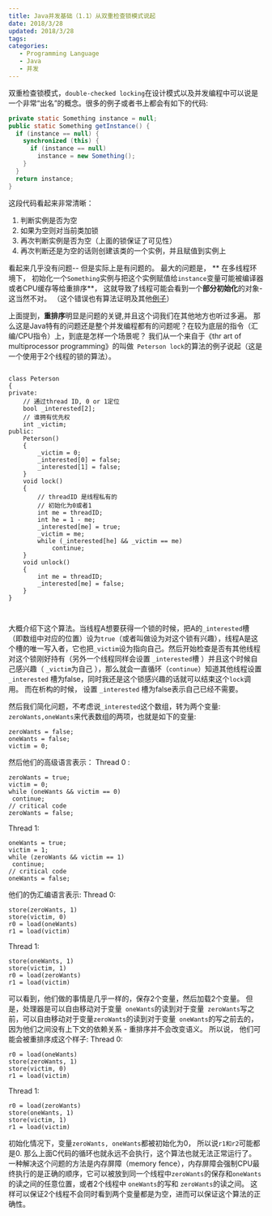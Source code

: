 ```yaml
---
title: Java并发基础（1.1）从双重检查锁模式说起
date: 2018/3/28
updated: 2018/3/28
tags:
categories:
   - Programming Language
   - Java
   - 并发
---
```

双重检查锁模式，`double-checked locking`在设计模式以及并发编程中可以说是一个非常“出名”的概念。很多的例子或者书上都会有如下的代码:


<!--more-->



```java
private static Something instance = null;
public static Something getInstance() {
  if (instance == null) {
    synchronized (this) {
      if (instance == null)
        instance = new Something();
    }
  }
  return instance;
}
```
这段代码看起来非常清晰：
1. 判断实例是否为空
2. 如果为空则对当前类加锁
3. 再次判断实例是否为空（上面的锁保证了可见性）
4. 再次判断还是为空的话则创建该类的一个实例，并且赋值到实例上


看起来几乎没有问题-- 但是实际上是有问题的。
最大的问题是， ** 在多线程环境下， 初始化一个`Something`实例与把这个实例赋值给`instance`变量可能被编译器或者CPU缓存等给重排序**， 这就导致了线程可能会看到一个**部分初始化**的对象- 这当然不对。 （这个错误也有算法证明及其他[例子](http://www.cs.umd.edu/~pugh/java/memoryModel/DoubleCheckedLocking.html)）


上面提到，**重排序**明显是问题的关键,并且这个词我们在其他地方也听过多遍。 那么这是Java特有的问题还是整个并发编程都有的问题呢？在较为底层的指令（汇编/CPU指令）上，到底是怎样一个场景呢？  我们从一个来自于《thr art of multiprocessor programming》的叫做` Peterson lock`的算法的例子说起（这是一个使用于2个线程的锁的算法）。


```

class Peterson
{
private:
    // 通过thread ID, 0 or 1定位
    bool _interested[2];
    // 谁拥有优先权
    int _victim;
public:
    Peterson()
    {
        _victim = 0;
        _interested[0] = false;
        _interested[1] = false;
    }
    void lock()
    {
        // threadID 是线程私有的
        // 初始化为0或者1
        int me = threadID;
        int he = 1 - me;
        _interested[me] = true;
        _victim = me;
        while (_interested[he] && _victim == me)
            continue;
    }
    void unlock()
    {
        int me = threadID;
        _interested[me] = false;
    }
}



```
大概介绍下这个算法。当线程A想要获得一个锁的时候，把A的`_interested`槽（即数组中对应的位置）设为`true`（或者叫做设为对这个锁有兴趣），线程A是这个槽的唯一写入者，它也把`_victim`设为指向自己。然后开始检查是否有其他线程对这个锁刚好持有（另外一个线程同样会设置 `_interested`槽 ）并且这个时候自己感兴趣（ `_victim`为自己 ），那么就会一直循环（`continue`）知道其他线程设置 `_interested` 槽为false，同时我还是这个锁感兴趣的话就可以结束这个`lock`调用。 而在析构的时候， 设置 `_interested` 槽为false表示自己已经不需要。


然后我们简化问题，不考虑说` _interested `这个数组，转为两个变量: `zeroWants,oneWants`来代表数组的两项，也就是如下的变量:
```
zeroWants = false;
oneWants = false;
victim = 0;
```
然后他们的高级语言表示：
Thread 0 :
```
zeroWants = true;   
victim = 0;
while (oneWants && victim == 0)
 continue;
// critical code
zeroWants = false;
```


Thread 1:
```
oneWants = true;
victim = 1;
while (zeroWants && victim == 1)
 continue;
// critical code
oneWants = false;
```


他们的伪汇编语言表示:
Thread 0:
```
store(zeroWants, 1)
store(victim, 0)
r0 = load(oneWants)
r1 = load(victim)
```


Thread 1:


```
store(oneWants, 1)
store(victim, 1)
r0 = load(zeroWants)
r1 = load(victim)
```


可以看到，他们做的事情是几乎一样的，保存2个变量，然后加载2个变量。 但是，处理器是可以自由移动对于变量` oneWants`的读到对于变量` zeroWants`写之前，可以自由移动对于变量` zeroWants `的读到对于变量` oneWants`的写之前去的， 因为他们之间没有上下文的依赖关系 - 重排序并不会改变语义。 所以说， 他们可能会被重排序成这个样子:
Thread 0:
```
r0 = load(oneWants)
store(zeroWants, 1)
store(victim, 0)
r1 = load(victim)
```


Thread 1:


```
r0 = load(zeroWants)
store(oneWants, 1)
store(victim, 1)
r1 = load(victim)
```


初始化情况下，变量` zeroWants, oneWants `都被初始化为0， 所以说`r1和r2`可能都是0. 那么上面C代码的循环也就永远不会执行，这个算法也就无法正常运行了。
一种解决这个问题的方法是内存屏障（memory fence），内存屏障会强制CPU最终执行的是正确的顺序，它可以被放到同一个线程中` zeroWants `的保存和` oneWants `的读之间的任意位置，或者2个线程中 ` oneWants `的写和 ` zeroWants `的读之间。 这样可以保证2个线程不会同时看到两个变量都是为空，进而可以保证这个算法的正确性。 

